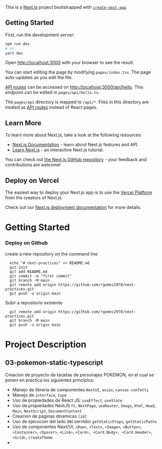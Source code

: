 This is a [Next.js](https://nextjs.org/) project bootstrapped with [`create-next-app`](https://github.com/vercel/next.js/tree/canary/packages/create-next-app).

## Getting Started

First, run the development server:

```bash
npm run dev
# or
yarn dev
```

Open [http://localhost:3000](http://localhost:3000) with your browser to see the result.

You can start editing the page by modifying `pages/index.tsx`. The page auto-updates as you edit the file.

[API routes](https://nextjs.org/docs/api-routes/introduction) can be accessed on [http://localhost:3000/api/hello](http://localhost:3000/api/hello). This endpoint can be edited in `pages/api/hello.ts`.

The `pages/api` directory is mapped to `/api/*`. Files in this directory are treated as [API routes](https://nextjs.org/docs/api-routes/introduction) instead of React pages.

## Learn More

To learn more about Next.js, take a look at the following resources:

- [Next.js Documentation](https://nextjs.org/docs) - learn about Next.js features and API.
- [Learn Next.js](https://nextjs.org/learn) - an interactive Next.js tutorial.

You can check out [the Next.js GitHub repository](https://github.com/vercel/next.js/) - your feedback and contributions are welcome!

## Deploy on Vercel

The easiest way to deploy your Next.js app is to use the [Vercel Platform](https://vercel.com/new?utm_medium=default-template&filter=next.js&utm_source=create-next-app&utm_campaign=create-next-app-readme) from the creators of Next.js.

Check out our [Next.js deployment documentation](https://nextjs.org/docs/deployment) for more details.


# Getting Started

### Deploy on Github
create a new repository on the command line

```
  echo "# next-practices" >> README.md
  git init
  git add README.md
  git commit -m "first commit"
  git branch -M main
  git remote add origin https://github.com/rgomez2978/next-practices.git
  git push -u origin main

```

Subir a repositorio existente
```
  git remote add origin https://github.com/rgomez2978/next-practices.git
  git branch -M main
  git push -u origin main
```

# Project Description


## 03-pokemon-static-typescript
Creacion de proyecto de tarjetas de personajes POKEMON, en el cual se ponen en practica los siguientes principios:
- Manejo de libreria de componentes `NextUI`, `axios`, `canvas-confetti`
- Manejo de `interface`, `type`
- Uso de propiedades de React JS: `useEffect`,  `useState`
- Uso de propiedades NextJS `FC`, `NextPage`, `useRouter`, `Image`, `Html`, `Head`, `Main`, `NextScript`, `DocumentContext`
- Creacion de paginas dinamicas `[id]`
- Uso de ejecucion del lado del servidor `getStaticProps`, `getStaticPaths`
- Uso de componentes Next/UI, `<Row>`, `<Text>`, `<Image>`, `<Button>`, `<Container>`, `<Spacer>`, `<Link>`, `<Card>, <Card.Body>, <Card.Header>`, `<Grid>`, `createTheme`
- 